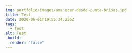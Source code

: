 ```yaml
---
img: portfolio/images/amanecer-desde-punta-brisas.jpg
title: Test
date: 2020-06-01T19:55:34.255Z
tags:
  - Test
alt: Test
_build:
  render: "false"
---
```

